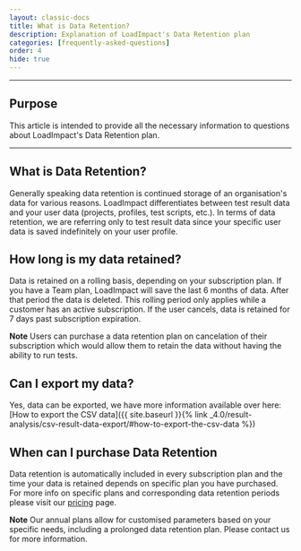 ```yaml
---
layout: classic-docs
title: What is Data Retention?
description: Explanation of LoadImpact's Data Retention plan
categories: [frequently-asked-questions]
order: 4
hide: true
---
```


***

<h2>Purpose</h2>
This article is intended to provide all the necessary information to questions about LoadImpact's Data Retention plan.

***

## What is Data Retention?

Generally speaking data retention is continued storage of an organisation's data for various reasons. LoadImpact differentiates between test result data and your user data (projects, profiles, test scripts, etc.). In terms of data retention, we are referring only to test result data since your specific user data is saved indefinitely on your user profile.

## How long is my data retained?

Data is retained on a rolling basis, depending on your subscription plan. If you have a Team plan, LoadImpact will save the last 6 months of data. After that period the data is deleted. This rolling period only applies while a customer has an active subscription.  If the user cancels, data is retained for 7 days past subscription expiration.

**Note**
Users can purchase a data retention plan on cancelation of their subscription which would allow them to retain the data without having the ability to run tests.

## Can I export my data?

Yes, data can be exported, we have more information available over here: [How to export the CSV data]({{ site.baseurl }}{% link _4.0/result-analysis/csv-result-data-export/#how-to-export-the-csv-data %})

## When can I purchase Data Retention

Data retention is automatically included in every subscription plan and the time your data is retained depends on specific plan you have purchased. For more info on specific plans and corresponding data retention periods please visit our [pricing](https://loadimpact.com/pricing/) page.

**Note**
Our annual plans allow for customised parameters based on your specific needs, including a prolonged data retention plan. Please contact us for more information.

<!--stackedit_data:
eyJoaXN0b3J5IjpbLTE0NDg4MzIxNjldfQ==
-->
